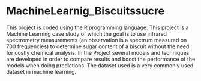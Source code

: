 # MachineLearnig_Biscuitssucre
This project is coded using the R programming language.
This project is a Machine Learning case study of which the goal is to use infrared spectrometry measurements (an observation is a spectrum measured on
700 frequencies) to determine sugar content of a biscuit without the need for costly chemical analysis.
In the Project several models and techniques are developed in order to compare results and boost the performance of the models when doing predictions. The dataset used is a very commonly used dataset in machine learning.
